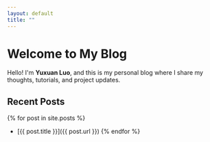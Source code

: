 ```yaml
---
layout: default
title: ""
---
```


# Welcome to My Blog

Hello! I'm **Yuxuan Luo**, and this is my personal blog where I share my thoughts, tutorials, and project updates.

## Recent Posts

{% for post in site.posts %}
- [{{ post.title }}]({{ post.url }})
{% endfor %}


